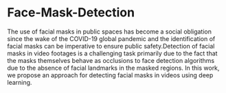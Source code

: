 # Face-Mask-Detection
The use of facial masks in public spaces has become a social obligation since the wake of the COVID-19 global
pandemic and the identification of facial masks can be imperative to ensure public safety.Detection of facial
masks in video footages is a challenging task primarily due to the fact that the masks themselves behave as
occlusions to face detection algorithms due to the absence of facial landmarks in the masked regions. In this
work, we propose an approach for detecting facial masks in videos using deep learning.
